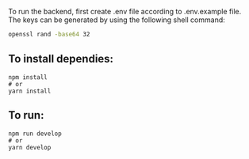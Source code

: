 To run the backend, first create .env file according to .env.example file.\
The keys can be generated by using the following shell command:
```bash
openssl rand -base64 32
```
## To install dependies:
```
npm install
# or
yarn install
```

## To run:
```
npm run develop
# or
yarn develop
```